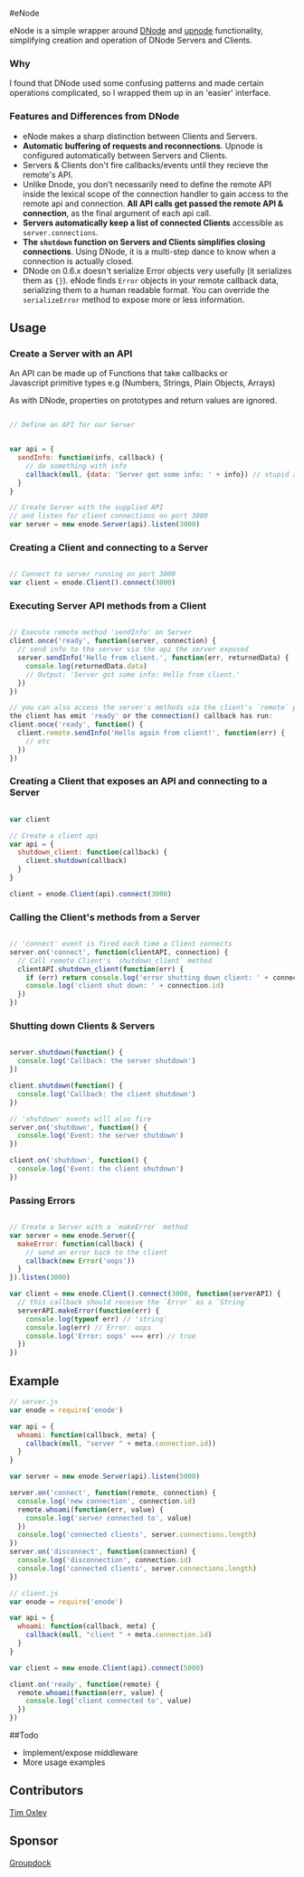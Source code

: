 #eNode

eNode is a simple wrapper around [DNode](https://github.com/substack/dnode) and
[upnode](https://github.com/substack/upnode) functionality, simplifying 
creation and operation of DNode Servers and Clients. 

### Why 
I found that DNode used some confusing patterns and made certain operations complicated, 
so I wrapped them up in an 'easier' interface.

### Features and Differences from DNode

* eNode makes a sharp distinction between Clients and Servers.
* **Automatic buffering of requests and reconnections**. Upnode is configured 
  automatically between Servers and Clients.
* Servers & Clients don't fire callbacks/events until they recieve the remote's API.
* Unlike Dnode, you don't necessarily need to define the remote API inside the lexical 
  scope of the connection handler to gain access to the remote api and connection. 
  **All API calls get passed the remote API & connection**, as the final argument of each api call. 
* **Servers automatically keep a list of connected Clients** accessible
  as `server.connections`.
* **The `shutdown` function on Servers and Clients simplifies
  closing connections**. Using DNode, it is a multi-step dance to know when a connection is
  actually closed.
* DNode on 0.6.x doesn\'t serialize Error objects very usefully (it serializes them as `{}`). 
  eNode finds `Error` objects in your remote callback data, serializing them to a human readable format.
  You can override the `serializeError` method to expose more or less information.

## Usage

### Create a Server with an API
An API can be made up of Functions that take callbacks or  
Javascript primitive types e.g (Numbers, Strings, Plain Objects, Arrays)

As with DNode, properties on prototypes and return values are ignored.

```javascript

// Define an API for our Server


var api = {
  sendInfo: function(info, callback) {
    // do something with info
    callback(null, {data: 'Server got some info: ' + info}) // stupid api
  }
}

// Create Server with the supplied API
// and listen for client connections on port 3000
var server = new enode.Server(api).listen(3000) 

```

### Creating a Client and connecting to a Server

```javascript

// Connect to server running on port 3000
var client = enode.Client().connect(3000)

```

### Executing Server API methods from a Client

```javascript

// Execute remote method 'sendInfo' on Server
client.once('ready', function(server, connection) {
  // send info to the server via the api the server exposed
  server.sendInfo('Hello from client.', function(err, returnedData) {
    console.log(returnedData.data) 
    // Output: 'Server got some info: Hello from client.'
  })
})

// you can also access the server's methods via the client's `remote` property (once
the client has emit 'ready' or the connection() callback has run:
client.once('ready', function() {
  client.remote.sendInfo('Hello again from client!', function(err) {
    // etc
  })
})

```

### Creating a Client that exposes an API and connecting to a Server

```javascript

var client

// Create a client api
var api = {
  shutdown_client: function(callback) {
    client.shutdown(callback)
  }
}

client = enode.Client(api).connect(3000)

```

### Calling the Client's methods from a Server

```javascript

// 'connect' event is fired each time a Client connects
server.on('connect', function(clientAPI, connection) {
  // Call remote Client's `shutdown_client` method
  clientAPI.shutdown_client(function(err) {
    if (err) return console.log('error shutting down client: ' + connection.id)
    console.log('client shut down: ' + connection.id)
  })
})

```


### Shutting down Clients & Servers

```javascript

server.shutdown(function() {
  console.log('Callback: the server shutdown')
})

client.shutdown(function() {
  console.log('Callback: the client shutdown')
})

// 'shutdown' events will also fire
server.on('shutdown', function() {
  console.log('Event: the server shutdown')
})

client.on('shutdown', function() {
  console.log('Event: the client shutdown')
})


```

### Passing Errors

```javascript

// Create a Server with a `makeError` method
var server = new enode.Server({
  makeError: function(callback) {
    // send an error back to the client
    callback(new Error('oops'))
  }
}).listen(3000)

var client = new enode.Client().connect(3000, function(serverAPI) { 
  // this callback should receive the `Error` as a `String`
  serverAPI.makeError(function(err) {
    console.log(typeof err) // 'string'
    console.log(err) // Error: oops
    console.log('Error: oops' === err) // true
  })
})

```

## Example

```javascript
// server.js
var enode = require('enode')

var api = {
  whoami: function(callback, meta) {
    callback(null, "server " + meta.connection.id))
  }
}

var server = new enode.Server(api).listen(5000)

server.on('connect', function(remote, connection) {
  console.log('new connection', connection.id)
  remote.whoami(function(err, value) {
    console.log('server connected to', value)
  })
  console.log('connected clients', server.connections.length)
})
server.on('disconnect', function(connection) {
  console.log('disconnection', connection.id)
  console.log('connected clients', server.connections.length)
})

```

```javascript
// client.js
var enode = require('enode')

var api = {
  whoami: function(callback, meta) {
    callback(null, "client " + meta.connection.id)
  }
}

var client = new enode.Client(api).connect(5000)

client.on('ready', function(remote) {
  remote.whoami(function(err, value) {
    console.log('client connected to', value)
  })
})

```

##Todo

* Implement/expose middleware
* More usage examples

## Contributors

[Tim Oxley](https://github/com/timoxley)

## Sponsor

[Groupdock](https://github.com/groupdock/) 
